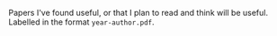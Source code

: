 Papers I've found useful, or that I plan to read and think will be useful. Labelled in the format `year-author.pdf`.
